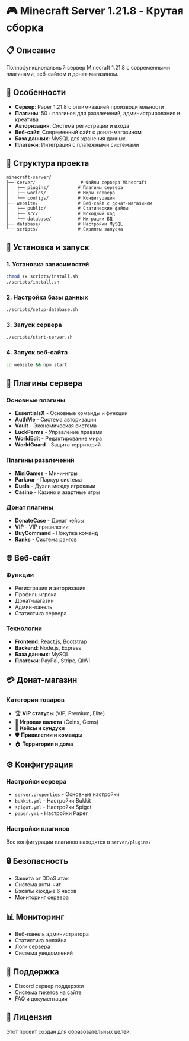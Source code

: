 # 🎮 Minecraft Server 1.21.8 - Крутая сборка

## 📋 Описание
Полнофункциональный сервер Minecraft 1.21.8 с современными плагинами, веб-сайтом и донат-магазином.

## 🚀 Особенности
- **Сервер**: Paper 1.21.8 с оптимизацией производительности
- **Плагины**: 50+ плагинов для развлечений, администрирования и креатива
- **Авторизация**: Система регистрации и входа
- **Веб-сайт**: Современный сайт с донат-магазином
- **База данных**: MySQL для хранения данных
- **Платежи**: Интеграция с платежными системами

## 📁 Структура проекта
```
minecraft-server/
├── server/                 # Файлы сервера Minecraft
│   ├── plugins/           # Плагины сервера
│   ├── worlds/            # Миры сервера
│   └── configs/           # Конфигурации
├── website/               # Веб-сайт с донат-магазином
│   ├── public/            # Статические файлы
│   ├── src/               # Исходный код
│   └── database/          # Миграции БД
├── database/              # Настройки MySQL
└── scripts/               # Скрипты запуска
```

## 🔧 Установка и запуск

### 1. Установка зависимостей
```bash
chmod +x scripts/install.sh
./scripts/install.sh
```

### 2. Настройка базы данных
```bash
./scripts/setup-database.sh
```

### 3. Запуск сервера
```bash
./scripts/start-server.sh
```

### 4. Запуск веб-сайта
```bash
cd website && npm start
```

## 🎯 Плагины сервера

### Основные плагины
- **EssentialsX** - Основные команды и функции
- **AuthMe** - Система авторизации
- **Vault** - Экономическая система
- **LuckPerms** - Управление правами
- **WorldEdit** - Редактирование мира
- **WorldGuard** - Защита территорий

### Плагины развлечений
- **MiniGames** - Мини-игры
- **Parkour** - Паркур система
- **Duels** - Дуэли между игроками
- **Casino** - Казино и азартные игры

### Донат плагины
- **DonateCase** - Донат кейсы
- **VIP** - VIP привилегии
- **BuyCommand** - Покупка команд
- **Ranks** - Система рангов

## 🌐 Веб-сайт

### Функции
- Регистрация и авторизация
- Профиль игрока
- Донат-магазин
- Админ-панель
- Статистика сервера

### Технологии
- **Frontend**: React.js, Bootstrap
- **Backend**: Node.js, Express
- **База данных**: MySQL
- **Платежи**: PayPal, Stripe, QIWI

## 💳 Донат-магазин

### Категории товаров
- 🏆 **VIP статусы** (VIP, Premium, Elite)
- 💎 **Игровая валюта** (Coins, Gems)
- 🎁 **Кейсы и сундуки**
- 🛡️ **Привилегии и команды**
- 🏠 **Территории и дома**

## ⚙️ Конфигурация

### Настройки сервера
- `server.properties` - Основные настройки
- `bukkit.yml` - Настройки Bukkit
- `spigot.yml` - Настройки Spigot
- `paper.yml` - Настройки Paper

### Настройки плагинов
Все конфигурации плагинов находятся в `server/plugins/`

## 🔒 Безопасность
- Защита от DDoS атак
- Система анти-чит
- Бэкапы каждые 6 часов
- Мониторинг сервера

## 📊 Мониторинг
- Веб-панель администратора
- Статистика онлайна
- Логи сервера
- Система уведомлений

## 🤝 Поддержка
- Discord сервер поддержки
- Система тикетов на сайте
- FAQ и документация

## 📝 Лицензия
Этот проект создан для образовательных целей.